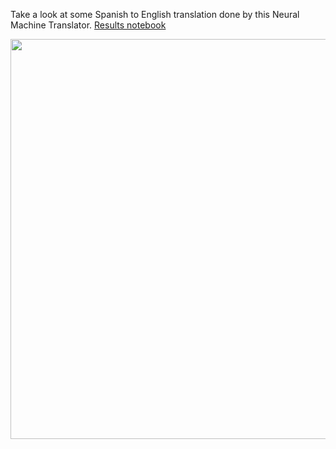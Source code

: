 Take a look at some Spanish to English translation done by this Neural Machine Translator.
[Results notebook](https://github.com/RishikeshDhayarkar/cs224n/blob/master/a5/a5_final.ipynb)

<p align="center">
  <img height="640" width="640" src="https://github.com/RishikeshDhayarkar/cs224n/blob/master/a5/git_pics/h_1_2_768x768.png">
</p>

